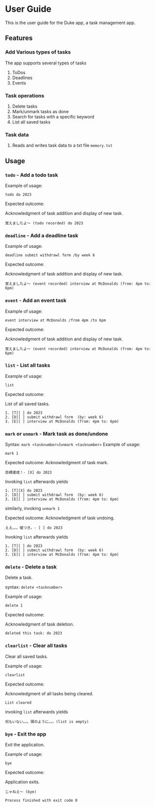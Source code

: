 # User Guide

This is the user guide for the Duke app, a task management app.
## Features 

### Add Various types of tasks

The app supports several types of tasks

  1. ToDos
  2. Deadlines
  3. Events

### Task operations

  1. Delete tasks
  2. Mark/unmark tasks as done
  3. Search for tasks with a specific keyword
  4. List all saved tasks

### Task data

  1. Reads and writes task data to a txt file ```memory.txt```

## Usage

### `todo` - Add a todo task

Example of usage: 

`todo do 2023`

Expected outcome:

Acknowledgment of task addition and display of new task.

```
覚えましたよ～ (todo recorded) do 2023
```

### `deadline` - Add a deadline task

Example of usage: 

`deadline submit withdrawl form /by week 6`

Expected outcome:

Acknowledgment of task addition and display of new task.

```
覚えましたよ～ (event recorded) interview at McDonalds (from: 4pm to: 6pm)
```

### `event` - Add an event task

Example of usage: 

`event interview at McDonalds /from 4pm /to 6pm`

Expected outcome:

Acknowledgment of task addition and display of new task.

```
覚えましたよ～ (event recorded) interview at McDonalds (from: 4pm to: 6pm)
```

### `list` - List all tasks

Example of usage: 

`list`

Expected outcome:

List of all saved tasks.

```
1. [T][ ] do 2023
2. [D][ ] submit withdrawl form  (by: week 6)
3. [E][ ] interview at McDonalds (from: 4pm to: 6pm)
```

### `mark` or `unmark` - Mark task as done/undone
Syntax: `mark <tasknumber>`/`unmark <tasknumber>`
Example of usage: 

`mark 1`

Expected outcome:
Acknowledgment of task mark.
```
目標達成！- [X] do 2023
```
Invoking `list` afterwards yields
```
1. [T][X] do 2023
2. [D][ ] submit withdrawl form  (by: week 6)
3. [E][ ] interview at McDonalds (from: 4pm to: 6pm)
```

similarly, invoking `unmark 1`

Expected outcome:
Acknowledgment of task undoing.
```
ええ。。。噓つき。- [ ] do 2023
```

Invoking `list` afterwards yields
```
1. [T][ ] do 2023
2. [D][ ] submit withdrawl form  (by: week 6)
3. [E][ ] interview at McDonalds (from: 4pm to: 6pm)
```

### `delete` - Delete a task

Delete a task.

syntax: `delete <tasknumber>`

Example of usage: 

`delete 1`

Expected outcome:

Acknowledgment of task deletion.

```
deleted this task: do 2023
```

### `clearlist` - Clear all tasks

Clear all saved tasks.

Example of usage: 

`clearlist`

Expected outcome:

Acknowledgment of all tasks being cleared.
```
List cleared
```

invoking `list` afterwards yields
```
何もいない。。。頭のように。。。(list is empty)
```

### `bye` - Exit the app

Exit the application.

Example of usage: 

`bye`

Expected outcome:

Application exits.
```
じゃねえ～ (bye)

Process finished with exit code 0
```

